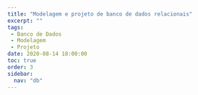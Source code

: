 ```yaml
---
title: "Modelagem e projeto de banco de dados relacionais"
excerpt: ""
tags:
 - Banco de Dados
 - Modelagem
 - Projeto
date: 2020-08-14 18:00:00
toc: true
order: 3
sidebar:
  nav: "db"
---
```


